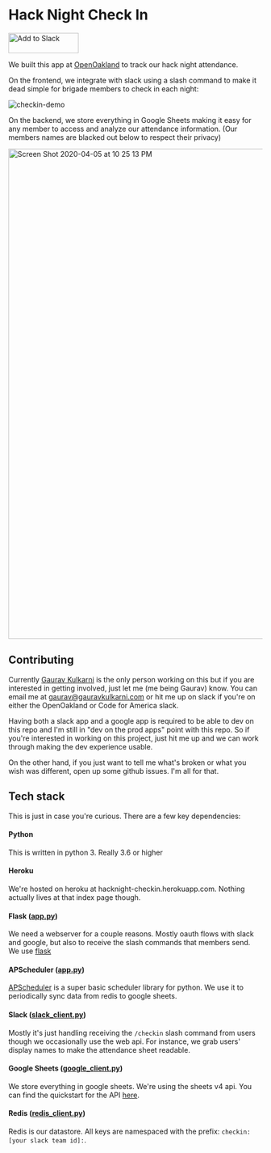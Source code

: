 # Hack Night Check In

<a href="https://slack.com/oauth/v2/authorize?client_id=2524560276.937162414487&scope=commands,users.profile:read,chat:write"><img alt="Add to Slack" height="40" width="139" src="https://platform.slack-edge.com/img/add_to_slack.png" srcset="https://platform.slack-edge.com/img/add_to_slack.png 1x, https://platform.slack-edge.com/img/add_to_slack@2x.png 2x"></a>

We built this app at [OpenOakland](https://openoakland.org/) to track our hack night attendance.

On the frontend, we integrate with slack using a slash command to make it dead simple for brigade members to check in each night:

![checkin-demo](https://user-images.githubusercontent.com/16271389/78525574-6a411b80-778c-11ea-8f25-d930e36566e8.gif)


On the backend, we store everything in Google Sheets making it easy for any member to access and analyze our attendance information. (Our members names are blacked out below to respect their privacy)

<img width="970" alt="Screen Shot 2020-04-05 at 10 25 13 PM" src="https://user-images.githubusercontent.com/16271389/78525585-70cf9300-778c-11ea-8ed3-ed95f9e8edf7.png">


## Contributing

Currently [Gaurav Kulkarni](http://github.com/gauravmk/) is the only person working on this but if you are interested in getting involved, just let me (me being Gaurav) know. You can email me at gaurav@gauravkulkarni.com or hit me up on slack if you're on either the OpenOakland or Code for America slack.

Having both a slack app and a google app is required to be able to dev on this repo and I'm still in "dev on the prod apps" point with this repo. So if you're interested in working on this project, just hit me up and we can work through making the dev experience usable.

On the other hand, if you just want to tell me what's broken or what you wish was different, open up some github issues. I'm all for that.


## Tech stack

This is just in case you're curious. There are a few key dependencies:

#### Python

This is written in python 3. Really 3.6 or higher

#### Heroku

We're hosted on heroku at hacknight-checkin.herokuapp.com. Nothing actually lives at that index page though. 

#### Flask ([app.py](https://github.com/gauravmk/hacknight-checkin/blob/master/app.py))

We need a webserver for a couple reasons. Mostly oauth flows with slack and google, but also to receive the slash commands that members send. We use [flask](https://flask.palletsprojects.com/en/1.1.x/)

#### APScheduler ([app.py](https://github.com/gauravmk/hacknight-checkin/blob/master/app.py))

[APScheduler](https://apscheduler.readthedocs.io/) is a super basic scheduler library for python. We use it to periodically sync data from redis to google sheets.

#### Slack ([slack_client.py](https://github.com/gauravmk/hacknight-checkin/blob/master/slack_client.py))

Mostly it's just handling receiving the `/checkin` slash command from users though we occasionally use the web api. For instance, we grab users' display names to make the attendance sheet readable.

#### Google Sheets ([google_client.py](https://github.com/gauravmk/hacknight-checkin/blob/master/google_client.py))

We store everything in google sheets. We're using the sheets v4 api. You can find the quickstart for the API [here](https://developers.google.com/sheets/api/quickstart/python).

#### Redis ([redis_client.py](https://github.com/gauravmk/hacknight-checkin/blob/master/redis_client.py))

Redis is our datastore. All keys are namespaced with the prefix: `checkin:[your slack team id]:`.
